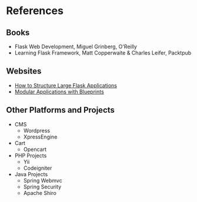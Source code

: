 # References

## Books

* Flask Web Development, Miguel Grinberg, O'Reilly
* Learning Flask Framework, Matt Copperwaite & Charles Leifer, Packtpub

## Websites

* [How to Structure Large Flask Applications](https://www.digitalocean.com/community/tutorials/how-to-structure-large-flask-applications)
* [Modular Applications with Blueprints](http://flask.pocoo.org/docs/0.11/blueprints/#blueprints)

## Other Platforms and Projects

* CMS
    * Wordpress
    * XpressEngine
* Cart
    * Opencart
* PHP Projects
    * Yii
    * Codeigniter
* Java Projects
    * Spring Webmvc
    * Spring Security
    * Apache Shiro
